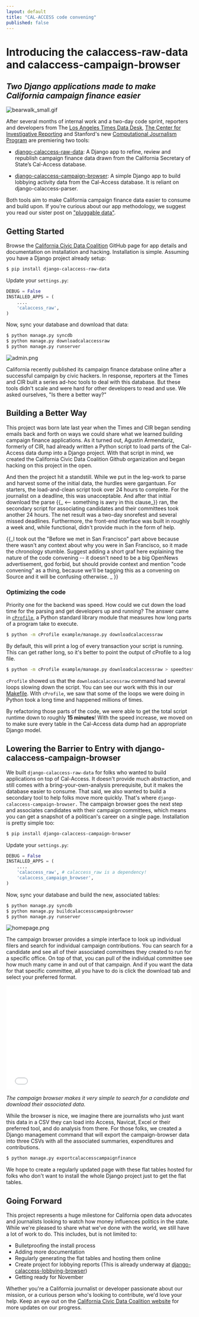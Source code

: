 ```yaml
---
layout: default
title: "CAL-ACCESS code convening"
published: false
---
```


# Introducing the calaccess-raw-data and calaccess-campaign-browser 
_Two Django applications made to make California campaign finance easier_
--

![bearwalk_small.gif](/img/bearwalk_small.gif)

After several months of internal work and a two-day code sprint, reporters and developers from The [Los Angeles Times Data Desk](http://www.latimes.com/local/datadesk/), [The Center for Investigative Reporting](http://cironline.org/) and Stanford's new [Computational Journalism Program](http://towcenter.org/blog/data-journalist-profile-cheryl-phillips-stanford-data-journalism/) are premiering two tools:

- [django-calaccess-raw-data](http://django-calaccess-campaign-browser.californiacivicdata.org/en/latest/): A Django app to refine, review and republish campaign finance data drawn from the California Secretary of State’s Cal-Access database.

- [django-calaccess-campaign-browser](https://github.com/california-civic-data-coalition/django-calaccess-lobbying-browser): A simple Django app to build lobbying activity data from the Cal-Access database. It is reliant on django-calaccess-parser.

Both tools aim to make California campaign finance data easier to consume and build upon. If you're curious about our app methodology, we suggest you read our sister post on ["pluggable data"](http://www.californiacivicdata.org/2015/01/01/pluggable-data/).

## Getting Started

Browse the [California Civic Data Coalition](https://github.com/california-civic-data-coalition/) GitHub page for app details and documentation on installation and hacking. Installation is simple. Assuming you have a Django project already setup:

```bash
$ pip install django-calaccess-raw-data
```

Update your `settings.py`:
```python
DEBUG = False
INSTALLED_APPS = (
	....
    'calaccess_raw',
)
```

Now, sync your database and download that data:
```bash
$ python manage.py syncdb
$ python manage.py downloadcalaccessraw
$ python manage.py runserver
```

![admin.png](/img/admin.png)


California recently published its campaign finance database online after a successful campaign by civic hackers. In response, reporters at the Times and CIR built a series ad-hoc tools to deal with this database. But these tools didn't scale and were hard for other developers to read and use. We asked ourselves, "Is there a better way?" 

## Building a Better Way

This project was born late last year when the Times and CIR began sending emails back and forth on ways we could share what we learned building campaign finance applications. As it turned out, Agustin Armendariz, formerly of CIR, had already written a Python script to load parts of the Cal-Access data dump into a Django project. With that script in mind, we created the California Civic Data Coalition Github organization and began hacking on this project in the open. 

And then the project hit a standstill. While we put in the leg-work to parse and harvest some of the initial data, the hurdles were gargantuan. For starters, the load-and-clean script took over 24 hours to complete. For the journalist on a deadline, this was unacceptable. And after that initial download the parse {{_ <-- something is awry in this clause_}} ran, the secondary script for associating candidates and their committees took another 24 hours. The net result was a two-day snorefest and several missed deadlines. Furthermore, the front-end interface was built in roughly a week and, while functional, didn't provide much in the form of help.

{{_I took out the "Before we met in San Francisco" part above because there wasn't any context about why you were in San Francisco, so it made the chronology stumble. Suggest adding a short graf here explaining the nature of the code convening -- it doesn't need to be a big OpenNews advertisement, god forbid, but should provide context and mention "code convening" as a thing, because we'll be tagging this as a convening on Source and it will be confusing otherwise. _ }}

### Optimizing the code

Priority one for the backend was speed. How could we cut down the load time for the parsing and get developers up and running? The answer came in [`cProfile`](https://docs.python.org/2/library/profile.html), a Python standard library module that measures how long parts of a program take to execute.

```bash
$ python -m cProfile example/manage.py downloadcalaccessraw
```

By default, this will print a log of every transaction your script is running. This can get rather long, so it's better to point the output of cProfile to a log file.

```bash
$ python -m cProfile example/manage.py downloadcalaccessraw > speedtest.log
```

`cProfile` showed us that the `downloadcalaccessraw` command had several loops slowing down the script. You can see our work with this in our [Makefile](https://github.com/california-civic-data-coalition/django-calaccess-raw-data/commit/a59e0276100cd5d854225ba9de41715fa1b66b68?diff=unified#diff-b67911656ef5d18c4ae36cb6741b7965R12). With `cProfile`, we saw that some of the loops we were doing in Python took a long time and happened millions of times. 

By refactoring those parts of the code, we were able to get the total script runtime down to roughly __15 minutes__! With the speed increase, we moved on to make sure every table in the Cal-Access data dump had an appropriate Django model.

## Lowering the Barrier to Entry with django-calaccess-campaign-browser

We built `django-calaccess-raw-data` for folks who wanted to build applications on top of Cal-Access. It doesn't provide much abstraction, and still comes with a bring-your-own-analysis prerequisite, but it makes the database easier to consume. That said, we also wanted to build a secondary tool to help folks move more quickly. That's where `django-calaccess-campaign-browser.` The campaign browser goes the next step and associates candidates with their campaign committees, which means you can get a snapshot of a politican's career on a single page. Installation is pretty simple too:

```bash
$ pip install django-calaccess-campaign-browser
```

Update your `settings.py`:
```python
DEBUG = False
INSTALLED_APPS = (
	....
    'calaccess_raw', # calaccess_raw is a dependency!
    'calaccess_campaign_browser',
)
```

Now, sync your database and build the new, associated tables:
```bash
$ python manage.py syncdb
$ python manage.py buildcalaccesscampaignbrowser
$ python manage.py runserver
```

![homepage.png](/img/homepage.png)


The campaign browser provides a simple interface to look up individual filers and search for individual campaign contributions. You can search for a candidate and see all of their associated committees they created to run for a specific office. On top of that, you can pull of the individual committee see how much many came in and out of that campaign. And if you want the data for that specific committee, all you have to do is click the download tab and select your preferred format.


<iframe src="//giphy.com/embed/5xtDarslFDhL7MZTE4g" width="500" height="281" frameBorder="0" webkitAllowFullScreen mozallowfullscreen allowFullScreen></iframe>

_The campaign browser makes it very simple to search for a candidate and download their associated data._


While the browser is nice, we imagine there are journalists who just want this data in a CSV they can load into Access, Navicat, Excel or their preferred tool, and do analysis from there. For those folks, we created a Django management command that will export the campaign-browser data into three CSVs with all the associated summaries, expenditures and contributions.

```bash
$ python manage.py exportcalaccesscampaignfinance
```

We hope to create a regularly updated page with these flat tables hosted for folks who don't want to install the whole Django project just to get the flat tables. 

## Going Forward

This project represents a huge milestone for California open data advocates and journalists looking to watch how money influences politics in the state. While we're pleased to share what we've done with the world, we still have a lot of work to do. This includes, but is not limited to:

- Bulletproofing the install process
- Adding more documentation
- Regularly generating the flat tables and hosting them online
- Create project for lobbying reports (This is already underway at [django-calaccess-lobbying-browser](https://github.com/california-civic-data-coalition/django-calaccess-lobbying-browser))
- Getting ready for November

Whether you're a California journalist or developer passionate about our mission, or a curious person who's looking to contribute, we'd love your help. Keep an eye out on the [California Civic Data Coalition website](http://www.californiacivicdata.org/) for more updates on our progress.